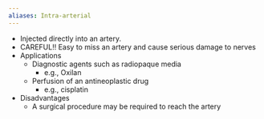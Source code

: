 ```yaml
---
aliases: Intra-arterial
---
```

- Injected directly into an artery. 
- CAREFUL!! Easy to miss an artery and cause serious damage to nerves 
- Applications 
	- Diagnostic agents such as radiopaque media
		- e.g., Oxilan 
	- Perfusion of an antineoplastic drug 
		- e.g., cisplatin 
- Disadvantages 
	- A surgical procedure may be required to reach the artery